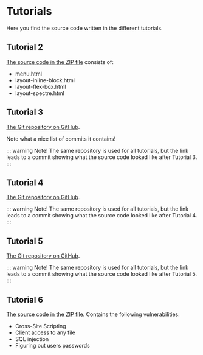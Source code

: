 # Tutorials
Here you find the source code written in the different tutorials.

## Tutorial 2
[The source code in the ZIP file](static-files/tutorial-02.zip) consists of:

* menu.html
* layout-inline-block.html
* layout-flex-box.html
* layout-spectre.html

## Tutorial 3
[The Git repository on GitHub](https://github.com/PeppeL-G/tutorial-03/tree/tutorial-03).

Note what a nice list of commits it contains!

::: warning Note!
The same repository is used for all tutorials, but the link leads to a commit showing what the source code looked like after Tutorial 3.
:::

## Tutorial 4
[The Git repository on GitHub](https://github.com/PeppeL-G/tutorial-03/tree/tutorial-04).

::: warning Note!
The same repository is used for all tutorials, but the link leads to a commit showing what the source code looked like after Tutorial 4.
:::

## Tutorial 5
[The Git repository on GitHub](https://github.com/PeppeL-G/tutorial-03/tree/tutorial-05).

::: warning Note!
The same repository is used for all tutorials, but the link leads to a commit showing what the source code looked like after Tutorial 5.
:::

## Tutorial 6
[The source code in the ZIP file](static-files/tutorial-06.zip). Contains the following vulnerabilities:

* Cross-Site Scripting
* Client access to any file
* SQL injection
* Figuring out users passwords